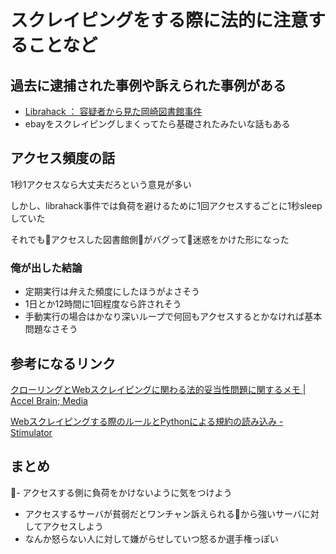# スクレイピングをする際に法的に注意することなど

## 過去に逮捕された事例や訴えられた事例がある

- [Librahack ： 容疑者から見た岡崎図書館事件](http://librahack.jp/)
- ebayをスクレイピングしまくってたら基礎されたみたいな話もある

## アクセス頻度の話

1秒1アクセスなら大丈夫だろという意見が多い

しかし、librahack事件では負荷を避けるために1回アクセスするごとに1秒sleepしていた

それでもアクセスした図書館側がバグって迷惑をかけた形になった

### 俺が出した結論

- 定期実行は弁えた頻度にしたほうがよさそう
- 1日とか12時間に1回程度なら許されそう
- 手動実行の場合はかなり深いループで何回もアクセスするとかなければ基本問題なさそう

## 参考になるリンク

[クローリングとWebスクレイピングに関わる法的妥当性問題に関するメモ | Accel Brain; Media](https://media.accel-brain.com/librahack/)

[Webスクレイピングする際のルールとPythonによる規約の読み込み - Stimulator](https://vaaaaaanquish.hatenablog.com/entry/2017/12/01/064227)

## まとめ

- アクセスする側に負荷をかけないように気をつけよう
- アクセスするサーバが貧弱だとワンチャン訴えられるから強いサーバに対してアクセスしよう
- なんか怒らない人に対して嫌がらせしていつ怒るか選手権っぽい